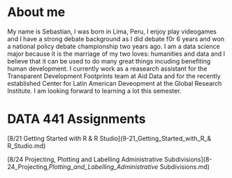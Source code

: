 # About me
My name is Sebastian, I was born in Lima, Peru, I enjoy play videogames and I have a strong debate background as I did debate f0r 6 years and won a national policy debate championship two years ago. I am a data science major because it is the marriage of my two loves: humanities and data and I believe that it can be used to do many great things incuding benefiting human development. I currently work as a reasearch assistant for the Transparent Development Footprints team at Aid Data and for the recently established Center for Latin American Deveopment at the Global Research Institute. I am looking forward to learning a lot this semester.



# DATA 441 Assignments

[8/21 Getting Started with R & R Studio](9-21_Getting_Started_with_R_& R_Studio.md)

[8/24 Projecting, Plotting and Labelling Administrative Subdivisions](8-24_Projecting,_Plotting_and_Labelling_Administrative_ Subdivisions.md)


